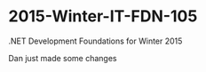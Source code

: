 2015-Winter-IT-FDN-105
======================

.NET Development Foundations for Winter 2015

Dan just made some changes

